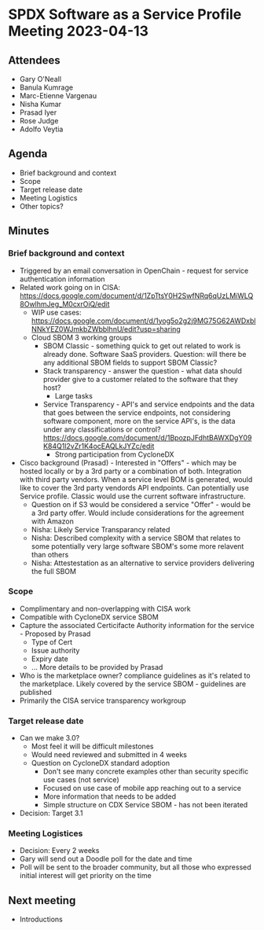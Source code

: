 # SPDX Software as a Service Profile Meeting 2023-04-13

## Attendees
* Gary O'Neall
* Banula Kumrage
* Marc-Etienne Vargenau
* Nisha Kumar
* Prasad Iyer
* Rose Judge
* Adolfo Veytia


## Agenda
* Brief background and context
* Scope
* Target release date
* Meeting Logistics
* Other topics?

## Minutes

### Brief background and context
* Triggered by an email conversation in OpenChain - request for service authentication information
* Related work going on in CISA: https://docs.google.com/document/d/1ZpTtsY0H2SwfNRq6qUzLMiWLQ8OwlhmJeg_M0cxrOiQ/edit
  * WIP use cases: https://docs.google.com/document/d/1yog5o2g2j9MG75G62AWDxblNNkYEZ0WJmkbZWbbIhnU/edit?usp=sharing 
  * Cloud SBOM 3 working groups
    * SBOM Classic - something quick to get out related to work is already done.  Software SaaS providers.  Question: will there be any additional SBOM fields to support SBOM Classic?
    * Stack transparency - answer the question - what data should provider give to a customer related to the software that they host?
      * Large tasks
    * Service Transparency - API's and service endpoints and the data that goes between the service endpoints, not considering software component, more on the service API's, is the data under any classifications or control?  https://docs.google.com/document/d/1BpozpJFdhtBAWXDgY09K84Q1l2vZr1K4ocEAQLkJYZc/edit
      * Strong participation from CycloneDX
* Cisco background (Prasad) - Interested in "Offers" - which may be hosted locally or by a 3rd party or a combination of both.  Integration with third party vendors.  When a service level BOM is generated, would like to cover the 3rd party vendords API endpoints.  Can potentially use Service profile.  Classic would use the current software infrastructure.
  * Question on if S3 would be considered a service "Offer" - would be a 3rd party offer.  Would include considerations for the agreement with Amazon
  * Nisha: Likely Service Transparancy related
  * Nisha: Described complexity with a service SBOM that relates to some potentially very large software SBOM's some more relavent than others
  * Nisha: Attestestation as an alternative to service providers delivering the full SBOM
### Scope
* Complimentary and non-overlapping with CISA work
* Compatible with CycloneDX service SBOM
* Capture the associated Certicifacte Authority information for the service - Proposed by Prasad
  * Type of Cert
  * Issue authority
  * Expiry date
  * ... More details to be provided by Prasad
* Who is the marketplace owner?  compliance guidelines as it's related to the marketplace.  Likely covered by the service SBOM - guidelines are published
* Primarily the CISA service transparency workgroup

### Target release date
* Can we make 3.0?
  * Most feel it will be difficult milestones
  * Would need reviewed and submitted in 4 weeks
  * Question on CycloneDX standard adoption
    * Don't see many concrete examples other than security specific use cases (not service)
    * Focused on use case of mobile app reaching out to a service
    * More information that needs to be added
    * Simple structure on CDX Service SBOM - has not been iterated
* Decision: Target 3.1

### Meeting Logistices
* Decision: Every 2 weeks
* Gary will send out a Doodle poll for the date and time
* Poll will be sent to the broader community, but all those who expressed initial interest will get priority on the time

## Next meeting
* Introductions
